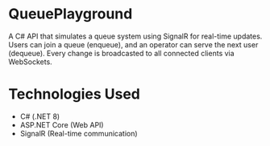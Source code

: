 # QueuePlayground
A C# API that simulates a queue system using SignalR for real-time updates. Users can join a queue (enqueue), and an operator can serve the next user (dequeue). Every change is broadcasted to all connected clients via WebSockets.

# Technologies Used
- C# (.NET 8)
- ASP.NET Core (Web API)
- SignalR (Real-time communication)
